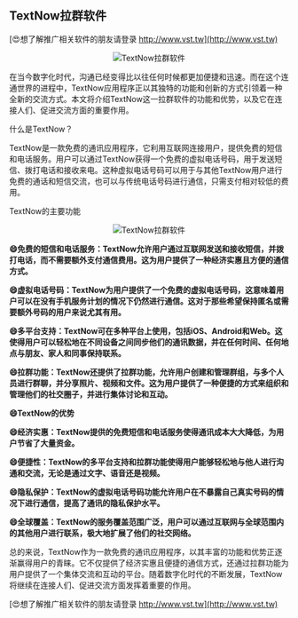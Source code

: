 ## **TextNow拉群软件**

[😍想了解推广相关软件的朋友请登录 http://www.vst.tw](http://www.vst.tw)

 <center><img src="https://vst.tw/MP4/tuiguang/png/1.png" alt="TextNow拉群软件"></center>

在当今数字化时代，沟通已经变得比以往任何时候都更加便捷和迅速。而在这个连通世界的进程中，TextNow应用程序正以其独特的功能和创新的方式引领着一种全新的交流方式。本文将介绍TextNow这一拉群软件的功能和优势，以及它在连接人们、促进交流方面的重要作用。

什么是TextNow？

TextNow是一款免费的通讯应用程序，它利用互联网连接用户，提供免费的短信和电话服务。用户可以通过TextNow获得一个免费的虚拟电话号码，用于发送短信、拨打电话和接收来电。这种虚拟电话号码可以用于与其他TextNow用户进行免费的通话和短信交流，也可以与传统电话号码进行通信，只需支付相对较低的费用。

TextNow的主要功能

 <center><img src="https://vst.tw/MP4/tuiguang/png/2.png" alt="TextNow拉群软件"></center>

**😄免费的短信和电话服务：TextNow允许用户通过互联网发送和接收短信，并拨打电话，而不需要额外支付通信费用。这为用户提供了一种经济实惠且方便的通信方式。**

**😄虚拟电话号码：TextNow为用户提供了一个免费的虚拟电话号码，这意味着用户可以在没有手机服务计划的情况下仍然进行通信。这对于那些希望保持匿名或需要额外号码的用户来说尤其有用。**

**😄多平台支持：TextNow可在多种平台上使用，包括iOS、Android和Web。这使得用户可以轻松地在不同设备之间同步他们的通讯数据，并在任何时间、任何地点与朋友、家人和同事保持联系。**

**😄拉群功能：TextNow还提供了拉群功能，允许用户创建和管理群组，与多个人员进行群聊，并分享照片、视频和文件。这为用户提供了一种便捷的方式来组织和管理他们的社交圈子，并进行集体讨论和互动。**

**😄TextNow的优势**

**😄经济实惠：TextNow提供的免费短信和电话服务使得通讯成本大大降低，为用户节省了大量资金。**

**😄便捷性：TextNow的多平台支持和拉群功能使得用户能够轻松地与他人进行沟通和交流，无论是通过文字、语音还是视频。**

**😄隐私保护：TextNow的虚拟电话号码功能允许用户在不暴露自己真实号码的情况下进行通信，提高了通讯的隐私保护水平。**

**😄全球覆盖：TextNow的服务覆盖范围广泛，用户可以通过互联网与全球范围内的其他用户进行联系，极大地扩展了他们的社交网络。**

总的来说，TextNow作为一款免费的通讯应用程序，以其丰富的功能和优势正逐渐赢得用户的青睐。它不仅提供了经济实惠且便捷的通信方式，还通过拉群功能为用户提供了一个集体交流和互动的平台。随着数字化时代的不断发展，TextNow将继续在连接人们、促进交流方面发挥着重要的作用。

[😍想了解推广相关软件的朋友请登录 http://www.vst.tw](http://www.vst.tw)



